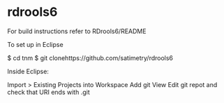 rdrools6
========

For build instructions refer to RDrools6/README

To set up in Eclipse

$ cd tnm
$ git clonehttps://github.com/satimetry/rdrools6

Inside Eclipse:

Import > Existing Projects into Workspace
Add git View
Edit git repot and check that URI ends with .git

